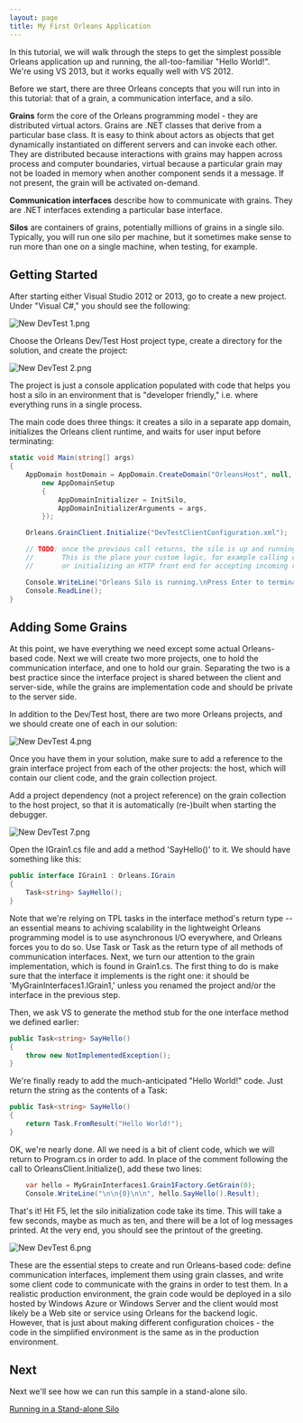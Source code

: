```yaml
---
layout: page
title: My First Orleans Application
---
```


In this tutorial, we will walk through the steps to get the simplest possible Orleans application up and running, the all-too-familiar "Hello World!". We're using VS 2013, but it works equally well with VS 2012.

 Before we start, there are three Orleans concepts that you will run into in this tutorial: that of a grain, a communication interface, and a silo.

**Grains** form the core of the Orleans programming model - they are distributed virtual actors. Grains are .NET classes that derive from a particular base class. It is easy to think about actors as objects that get dynamically instantiated on different servers and can invoke each other. They are distributed because interactions with grains may happen across process and computer boundaries, virtual because a particular grain may not be loaded in memory when another component sends it a message. If not present, the grain will be activated on-demand.

**Communication interfaces** describe how to communicate with grains. They are .NET interfaces extending a particular base interface.

**Silos** are containers of grains, potentially millions of grains in a single silo. Typically, you will run one silo per machine, but it sometimes make sense to run more than one on a single machine, when testing, for example.

## Getting Started

After starting either Visual Studio 2012 or 2013, go to create a new project. Under "Visual C#," you should see the following:

![New DevTest 1.png](http://download-codeplex.sec.s-msft.com/Download?ProjectName=orleans&DownloadId=810085)

 Choose the Orleans Dev/Test Host project type, create a directory for the solution, and create the project:

![New DevTest 2.png](http://download-codeplex.sec.s-msft.com/Download?ProjectName=orleans&DownloadId=810086)

 The project is just a console application populated with code that helps you host a silo in an environment that is "developer friendly," i.e. where everything runs in a single process.

 The main code does three things: it creates a silo in a separate app domain, initializes the Orleans client runtime, and waits for user input before terminating:


``` csharp
static void Main(string[] args)
{
    AppDomain hostDomain = AppDomain.CreateDomain("OrleansHost", null, 
        new AppDomainSetup
        {
            AppDomainInitializer = InitSilo,
            AppDomainInitializerArguments = args,
        });

    Orleans.GrainClient.Initialize("DevTestClientConfiguration.xml");

    // TODO: once the previous call returns, the silo is up and running.
    //       This is the place your custom logic, for example calling client logic
    //       or initializing an HTTP front end for accepting incoming requests.

    Console.WriteLine("Orleans Silo is running.\nPress Enter to terminate...");
    Console.ReadLine();
}
```

## Adding Some Grains

At this point, we have everything we need except some actual Orleans-based code. Next we will create two more projects, one to hold the communication interface, and one to hold our grain. Separating the two is a best practice since the interface project is shared between the client and server-side, while the grains are implementation code and should be private to the server side.

 In addition to the Dev/Test host, there are two more Orleans projects, and we should create one of each in our solution:

![New DevTest 4.png](http://download-codeplex.sec.s-msft.com/Download?ProjectName=orleans&DownloadId=810088)

 Once you have them in your solution, make sure to add a reference to the grain interface project from each of the other projects: the host, which will contain our client code, and the grain collection project. 

 Add a project dependency (not a project reference) on the grain collection to the host project, so that it is automatically (re-)built when starting the debugger.

![New DevTest 7.png](http://download-codeplex.sec.s-msft.com/Download?ProjectName=orleans&DownloadId=810091)

 Open the IGrain1.cs file and add a method 'SayHello()' to it. We should have something like this:


``` csharp
public interface IGrain1 : Orleans.IGrain
{
    Task<string> SayHello();
}
```


Note that we're relying on TPL tasks in the interface method's return type -- an essential means to achiving scalability in the lightweight Orleans programming model is to use asynchronous I/O everywhere, and Orleans forces you to do so. Use Task or Task<T> as the return type of all methods of communication interfaces.
Next, we turn our attention to the grain implementation, which is found in Grain1.cs. The first thing to do is make sure that the interface it implements is the right one: it should be 'MyGrainInterfaces1.IGrain1,' unless you renamed the project and/or the interface in the previous step.

 Then, we ask VS to generate the method stub for the one interface method we defined earlier:

``` csharp
public Task<string> SayHello()
{
    throw new NotImplementedException();
}
```


 We're finally ready to add the much-anticipated "Hello World!" code. Just return the string as the contents of a Task:


``` csharp
public Task<string> SayHello()
{
    return Task.FromResult("Hello World!");
}
```

 OK, we're nearly done. All we need is a bit of client code, which we will return to Program.cs in order to add. In place of the comment following the call to OrleansClient.Initialize(), add these two lines:


``` csharp
    var hello = MyGrainInterfaces1.Grain1Factory.GetGrain(0);
    Console.WriteLine("\n\n{0}\n\n", hello.SayHello().Result);
```


 That's it! Hit F5, let the silo initialization code take its time. This will take a few seconds, maybe as much as ten, and there will be a lot of log messages printed. At the very end, you should see the printout of the greeting.

![New DevTest 6.png](http://download-codeplex.sec.s-msft.com/Download?ProjectName=orleans&DownloadId=810090)

 These are the essential steps to create and run Orleans-based code: define communication interfaces, implement them using grain classes, and write some client code to communicate with the grains in order to test them. In a realistic production environment, the grain code would be deployed in a silo hosted by Windows Azure or Windows Server and the client would most likely be a Web site or service using Orleans for the backend logic. However, that is just about making different configuration choices - the code in the simplified environment is the same as in the production environment.


## Next

Next we'll see how we can run this sample in a stand-alone silo.

[Running in a Stand-alone Silo](Running-in-a-Stand-alone-Silo)

